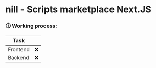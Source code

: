 # nill - Scripts marketplace Next.JS

### 🕧 Working process:

| Task     |    |
|----------|----|
| Frontend | ❌ |
| Backend  | ❌ |

